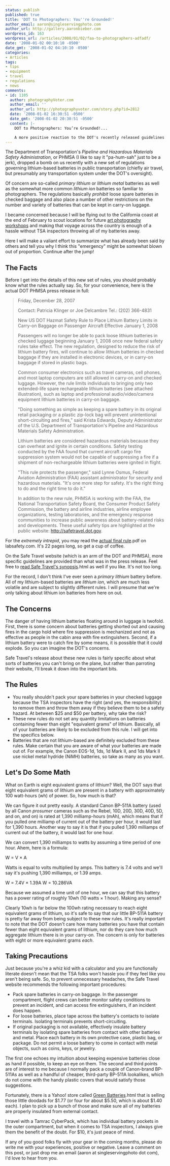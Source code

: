 ```yaml
---
status: publish
published: true
title: 'DOT to Photographers: You''re Grounded!'
author_email: aaron@singleservingphoto.com
author_url: http://gallery.aaronbieber.com
wordpress_id: 163
wordpress_url: /articles/2008/01/02/faa-to-photographers-adfadf/
date: '2008-01-02 00:10:10 -0500'
date_gmt: '2008-01-02 04:10:10 -0500'
categories:
- Articles
tags:
- tips
- equipment
- travel
- regulations
- news
comments:
- id: 1105
  author: photographyVoter.com
  author_email: ''
  author_url: http://photographyvoter.com/story.php?id=2812
  date: '2008-01-02 16:30:51 -0500'
  date_gmt: '2008-01-02 20:30:51 -0500'
  content: |-
    DOT to Photographers: You’re Grounded!...

    A more positive reaction to the DOT's recently released guidelines on flying with lithium-based batteries. THE WORLD IS NOT ENDING FOR PHOTOGRAPHERS!...
---
```

The Department of Transportation's _Pipeline and Hazardous Materials
Safety Administration_, or PHMSA (I like to say it "pa-hum-sah" just to
be a jerk), dropped a bomb on us recently with a new set of regulations
governing lithium-based batteries in public transportation (chiefly air
travel, but presumably any transportation system under the DOT's
oversight).

Of concern are so-called _primary lithium_ or _lithium metal_
batteries as well as the somewhat more common _lithium ion_ batteries
so familiar to photographers. The regulations basically *prohibit*
loose spare batteries in checked baggage and also place a number of
other restrictions on the number and variety of batteries that can be
kept in carry-on luggage.

I became concerned because I will be flying out to the California coast
at the end of February to scout locations for future [art photography
workshops](http://www.artphotoworkshops.com) and making that voyage
across the country is enough of a hassle without TSA inspectors throwing
all of my batteries away.

Here I will make a valiant effort to summarize what has already been
said by others and tell you why I think this "emergency" might be
somewhat blown out of proportion. Continue after the jump! <!--more-->

## The Facts

Before I get into the details of this new set of rules, you should
probably know what the rules actually say. So, for your convenience,
here is the actual DOT PHMSA press release in full:

> Friday, December 28, 2007
>
> Contact: Patricia Klinger or Joe Delcambre
>  Tel.: (202) 366-4831
>
> New US DOT Hazmat Safety Rule to Place Lithium Battery Limits in
> Carry-on Baggage on Passenger Aircraft Effective January 1, 2008
>
> Passengers will no longer be able to pack loose lithium batteries in
> checked luggage beginning January 1, 2008 once new federal safety
> rules take effect. The new regulation, designed to reduce the risk of
> lithium battery fires, will continue to allow lithium batteries in
> checked baggage if they are installed in electronic devices, or in
> carry-on baggage if stored in plastic bags.
>
> Common consumer electronics such as travel cameras, cell phones, and
> most laptop computers are still allowed in carry-on and checked
> luggage. However, the rule limits individuals to bringing only two
> extended-life spare rechargeable lithium batteries (see attached
> illustration), such as laptop and professional audio/video/camera
> equipment lithium batteries in carry-on baggage.
>
> "Doing something as simple as keeping a spare battery in its original
> retail packaging or a plastic zip-lock bag will prevent unintentional
> short-circuiting and fires," said Krista Edwards, Deputy Administrator
> of the U.S. Department of Transportation's Pipeline and Hazardous
> Materials Safety Administration.
>
> Lithium batteries are considered hazardous materials because they can
> overheat and ignite in certain conditions. Safety testing conducted by
> the FAA found that current aircraft cargo fire suppression system
> would not be capable of suppressing a fire if a shipment of
> non-rechargeable lithium batteries were ignited in flight.
>
> "This rule protects the passenger," said Lynne Osmus, Federal Aviation
> Administration (FAA) assistant administrator for security and
> hazardous materials. "It's one more step for safety. It's the right
> thing to do and the right time to do it."
>
> In addition to the new rule, PHMSA is working with the FAA, the
> National Transportation Safety Board, the Consumer Product Safety
> Commission, the battery and airline industries, airline employee
> organizations, testing laboratories, and the emergency response
> communities to increase public awareness about battery-related risks
> and developments. These useful safety tips are highlighted at the
> public website: http://safetravel.dot.gov.

For the *extremely intrepid*, you may read the [actual final
rule](http://www.labsafety.com/refinfo/fedreg/FRPDF/080907).pdf on
labsafety.com. It's 22 pages long, so get a cup of coffee.

On the Safe Travel website (which is an arm of the DOT and PHMSA), more
specific guidelines are provided than what was in the press release.
Feel free to [read Safe Travel's
synopsis](http://safetravel.dot.gov/whats_new_batteries).html as well
if you like. It's not too long.

For the record, I don't think I've ever seen a _primary lithium_
battery before. All of my lithium-based batteries are _lithium ion_,
which are much less volatile and are subject to slightly different
rules. I will presume that we're only talking about lithium ion
batteries from here on out.

## The Concerns

The danger of having lithium batteries floating around in luggage is
twofold. First, there is some concern about batteries getting shorted
out and causing fires in the cargo hold where fire suppression is
mechanized and not as effective as people in the cabin area with fire
extinguishers. Second, if a lithium battery were to catch fire by some
means, it is possible that it could explode. So you can imagine the
DOT's concerns.

Safe Travel's release about these new rules is fairly specific about
what sorts of batteries you can't bring on the plane, but rather than
parroting their website, I'll break it down into the important bits.

## The Rules

* You really shouldn't pack your spare batteries in your checked
luggage because the TSA inspectors have the right (and yes, the
responsibility) to remove them and throw them away if they believe them
to be a safety hazard. At between \$25 and \$50 per battery, why take
the risk?
 * These new rules do not set any quantity limitations on batteries
containing fewer than eight "equivalent grams" of lithium. Basically,
all of your batteries are likely to be excluded from this rule. I will
get into the specifics below.
 * Batteries that are not lithium-based are definitely excluded from
these rules. Make certain that you are aware of what your batteries are
made out of. For example, the Canon EOS-1d, 1ds, 1d Mark II, and 1ds
Mark II use nickel metal hydride (NiMH) batteries, so take as many as
you want.

## Let's Do Some Math

What on Earth is eight equivalent grams of lithium? Well, the DOT says
that eight equivalent grams of lithium are present in a battery with
approximately 100 watt-hours (wh) of power. So, how much is that?

We can figure it out pretty easily. A standard Canon BP-511A battery
(used by all Canon _prosumer_ cameras such as the Rebel, 10D, 20D,
30D, 40D, 5D, and on, and on) is rated at 1,390 milliamp-hours (mAh),
which means that if you pulled one milliamp of current out of the
battery per hour, it would last for 1,390 hours. Another way to say it
is that if you pulled 1,390 milliamps of current out of the battery, it
would last for one hour.

We can convert 1,390 milliamps to watts by assuming a time period of one
hour. Ahem, here is a formula:

W = V × A

Watts is equal to volts multiplied by amps. This battery is 7.4 volts
and we'll say it's pushing 1,390 milliamps, or 1.39 amps.

W = 7.4V × 1.39A
 W = 10.286VA

Because we assumed a time unit of one hour, we can say that this battery
has a power rating of roughly 10wh (10 watts × 1 hour). Making any
sense?

Clearly 10wh is far below the 100wh rating necessary to reach eight
equivalent grams of lithium, so it's safe to say that our little BP-511A
battery is pretty far away from being subject to these new rules. It's
really important to note that the DOT doesn't care how many batteries
you have that contain fewer than eight equivalent grams of lithium, nor
do they care how much aggregate lithium there is in your carry-on. The
concern is only for batteries with eight or more equivalent grams
_each_.

## Taking Precautions

Just because you're a whiz kid with a calculator and you are
functionally literate doesn't mean that the TSA folks won't hassle you
if they feel like you aren't being safe. So, to prevent unnecessary
headaches, the Safe Travel website recommends the following important
procedures:

* Pack spare batteries in carry-on baggage. In the passenger
compartment, flight crews can better monitor safety conditions to
prevent an incident, and can access fire extinguishers, if an incident
does happen.
 * For loose batteries, place tape across the battery's contacts to
isolate terminals. Isolating terminals prevents short-circuiting.
 * If original packaging is not available, effectively insulate battery
terminals by isolating spare batteries from contact with other batteries
and metal. Place each battery in its own protective case, plastic bag,
or package. Do not permit a loose battery to come in contact with metal
objects, such as coins, keys, or jewelry.

The first one echoes my intuition about keeping expensive batteries
close as hand if possible, to keep an eye on them. The second and third
points are of interest to me because I normally pack a couple of
Canon-brand BP-511As as well as a handful of cheaper, third-party
BP-511A lookalikes, which do not come with the handy plastic covers that
would satisfy those suggestions.

Fortunately, there is a Yahoo! store called [Green
Batteries](http://www.greenbatteries.com/repbatforcan1).html that is
selling those little doodads for \$1.77 (or four for about \$5.50, which
is about \$1.40 each). I plan to pick up a bunch of those and make sure
all of my batteries are properly insulated from external contact.

I travel with a Tamrac CyberPack, which has individual battery pockets
in the outer compartment, but when it comes to TSA inspectors, I always
give them the benefit of the doubt. For \$10, it's just peace of mind.

If any of you good folks fly with your gear in the coming months, please
do write me with your experiences, positive or negative. Leave a comment
on this post, or just drop me an email (aaron at singleservingphoto dot
com), I'd love to hear from you.
